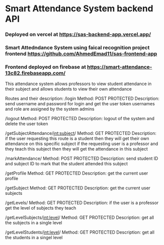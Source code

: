 # Smart Attendance System backend API

### Deployed on vercel at <https://sas-backend-app.vercel.app/>
### Smart Attedndance System using faical recognition project frontend <https://github.com/AhmedEmad11/sas-frontend-app>
### Frontend deployed on firebase at <https://smart-attendance-13c82.firebaseapp.com/>

This attendance system allows professors to view student attendance in their subject and allows students to view their own attendance

Routes and their description:
  /login Method: POST PROTECTED Description: send username and password for login and get the user token
    usernames and role are assigned by the system admins
    
  /logout Method: POST PROTECTED Description: logout of the system and delete the user token

  /getSubjectAttendance/<int:subject>/ Method: GET PROTECTED Description: if the user requesting this route is a student then they will get their own attendance on this specific subject
    if the requesting user is a professor and they teach this subject then they will get the attendance in this subject
  
  /markAttendance/ Method: POST PROTECTED Description: send student ID and subject ID to mark that the student attended this subject

  /getProfile Method: GET PROTECTED Description: get the current user profile

  /getSubject Method: GET PROTECTED Description: get the current user subjects

  /getLevels/  Method: GET PROTECTED Description: if the user is a professor get the level of subjects they teach

  /getLevelSubjects/<int:level>/ Method: GET PROTECTED Description: get all the subjects in a single level

  /getLevelStudents/<int:level>/ Method: GET PROTECTED Description: get all the students in a singel level
